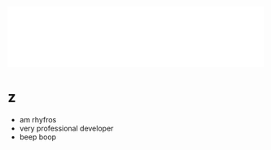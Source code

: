 <div>
	<br>
		<img src="header.svg" width="800" height="120">
	<br>
</div>

# z
- am rhyfros
- very professional developer
- beep boop

